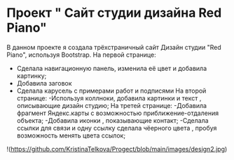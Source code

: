 # Проект " Сайт студии дизайна Red Piano"

В данном проекте я создала трёхстраничный сайт Дизайн студии "Red Piano", используя Bootstrap.
На первой странице:
- Сделала навигационную панель, изменила её цвет и добавила картинку;
- Добавила заговок
- Сделала карусель с примерами работ и подписями
На второй странице:
-Используя коллноки, добавила картинки и текст , описывающие дизайн студию;
На третей странице:
-Добавила фрагмент Яндекс.карты с возможностью приближение-отдаления объекта;
-Добавила иконки , показывающие контакт;
-Сделала ссылки для связи и одну ссылку сделала чёерного цвета , пробуя возможность менять цвета ссылок;

!(https://github.com/KristinaTelkova/Progect/blob/main/images/design2.jpg)
